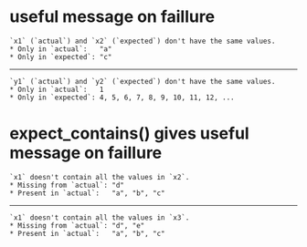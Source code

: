 # useful message on faillure

    `x1` (`actual`) and `x2` (`expected`) don't have the same values.
    * Only in `actual`:   "a"
    * Only in `expected`: "c"
    

---

    `y1` (`actual`) and `y2` (`expected`) don't have the same values.
    * Only in `actual`:   1
    * Only in `expected`: 4, 5, 6, 7, 8, 9, 10, 11, 12, ...
    

# expect_contains() gives useful message on faillure

    `x1` doesn't contain all the values in `x2`.
    * Missing from `actual`: "d"
    * Present in `actual`:   "a", "b", "c"
    

---

    `x1` doesn't contain all the values in `x3`.
    * Missing from `actual`: "d", "e"
    * Present in `actual`:   "a", "b", "c"
    

